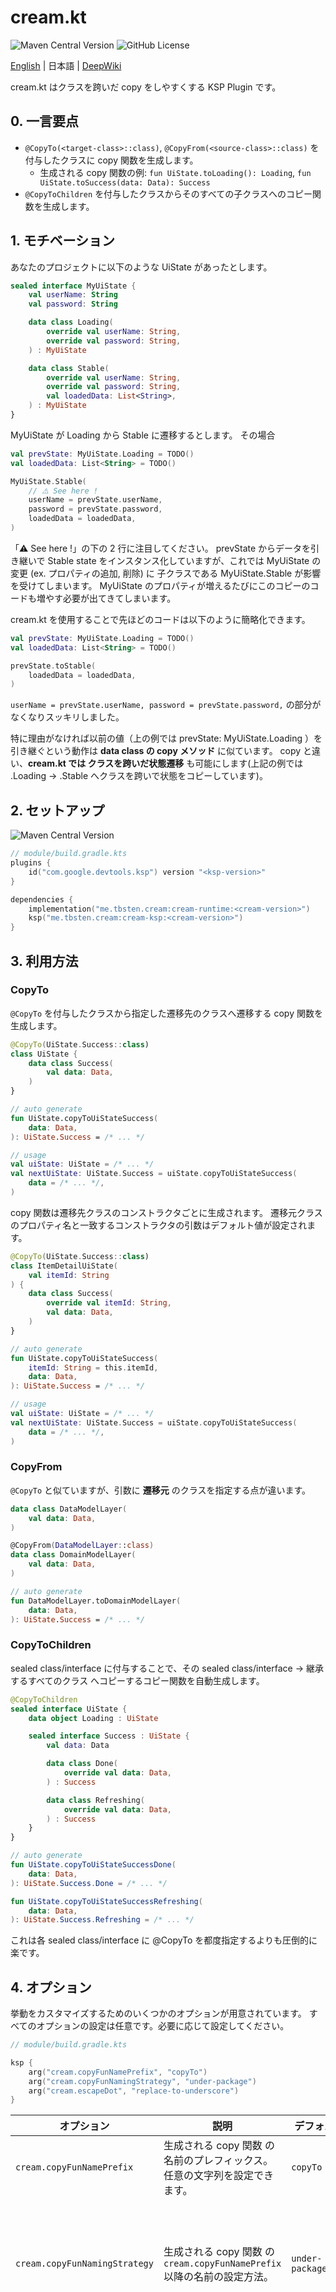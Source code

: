 # cream.kt

![Maven Central Version](https://img.shields.io/maven-central/v/me.tbsten.cream/cream-runtime)
![GitHub License](https://img.shields.io/github/license/TBSten/cream)

<a href="https://github.com/TBSten/cream/blob/main/README.md">English</a> |
日本語 | <a href="https://deepwiki.com/TBSten/cream">DeepWiki</a>

cream.kt はクラスを跨いだ copy をしやすくする KSP Plugin です。

## 0. 一言要点

- `@CopyTo(<target-class>::class)`, `@CopyFrom(<source-class>::class)` を付与したクラスに copy
  関数を生成します。
    - 生成される copy 関数の例: `fun UiState.toLoading(): Loading`,
      `fun UiState.toSuccess(data: Data): Success`
- `@CopyToChildren` を付与したクラスからそのすべての子クラスへのコピー関数を生成します。

## 1. モチベーション

あなたのプロジェクトに以下のような UiState があったとします。

```kt
sealed interface MyUiState {
    val userName: String
    val password: String

    data class Loading(
        override val userName: String,
        override val password: String,
    ) : MyUiState

    data class Stable(
        override val userName: String,
        override val password: String,
        val loadedData: List<String>,
    ) : MyUiState
}
```

MyUiState が Loading から Stable に遷移するとします。
その場合

```kt
val prevState: MyUiState.Loading = TODO()
val loadedData: List<String> = TODO()

MyUiState.Stable(
    // ⚠️ See here !
    userName = prevState.userName,
    password = prevState.password,
    loadedData = loadedData,
)
```

「⚠️ See here !」の下の 2 行に注目してください。
prevState からデータを引き継いで Stable state をインスタンス化していますが、これでは MyUiState
の変更 (ex. プロパティの追加, 削除) に 子クラスである MyUiState.Stable が影響を受けてしまいます。
MyUiState のプロパティが増えるたびにこのコピーのコードも増やす必要が出てきてしまいます。

cream.kt を使用することで先ほどのコードは以下のように簡略化できます。

```kt
val prevState: MyUiState.Loading = TODO()
val loadedData: List<String> = TODO()

prevState.toStable(
    loadedData = loadedData,
)
```

`userName = prevState.userName, password = prevState.password,` の部分がなくなりスッキリしました。

特に理由がなければ以前の値（上の例では prevState: MyUiState.Loading ）を引き継ぐという動作は **data
class の copy メソッド** に似ています。
copy と違い、**cream.kt では クラスを跨いだ状態遷移** も可能にします(上記の例では .Loading -> .Stable
へクラスを跨いで状態をコピーしています)。

## 2. セットアップ

![Maven Central Version](https://img.shields.io/maven-central/v/me.tbsten.cream/cream-runtime)

```kts
// module/build.gradle.kts
plugins {
    id("com.google.devtools.ksp") version "<ksp-version>"
}

dependencies {
    implementation("me.tbsten.cream:cream-runtime:<cream-version>")
    ksp("me.tbsten.cream:cream-ksp:<cream-version>")
}
```

## 3. 利用方法

### CopyTo

`@CopyTo` を付与したクラスから指定した遷移先のクラスへ遷移する copy 関数を生成します。

```kt
@CopyTo(UiState.Success::class)
class UiState {
    data class Success(
        val data: Data,
    )
}

// auto generate
fun UiState.copyToUiStateSuccess(
    data: Data,
): UiState.Success = /* ... */

// usage
val uiState: UiState = /* ... */
val nextUiState: UiState.Success = uiState.copyToUiStateSuccess(
    data = /* ... */,
)
```

copy 関数は遷移先クラスのコンストラクタごとに生成されます。
遷移元クラスのプロパティ名と一致するコンストラクタの引数はデフォルト値が設定されます。

```kt
@CopyTo(UiState.Success::class)
class ItemDetailUiState(
    val itemId: String
) {
    data class Success(
        override val itemId: String,
        val data: Data,
    )
}

// auto generate
fun UiState.copyToUiStateSuccess(
    itemId: String = this.itemId,
    data: Data,
): UiState.Success = /* ... */

// usage
val uiState: UiState = /* ... */
val nextUiState: UiState.Success = uiState.copyToUiStateSuccess(
    data = /* ... */,
)
```

### CopyFrom

`@CopyTo` と似ていますが、引数に **遷移元** のクラスを指定する点が違います。

```kt
data class DataModelLayer(
    val data: Data,
)

@CopyFrom(DataModelLayer::class)
data class DomainModelLayer(
    val data: Data,
)

// auto generate
fun DataModelLayer.toDomainModelLayer(
    data: Data,
): UiState.Success = /* ... */
```

### CopyToChildren

sealed class/interface に付与することで、その sealed class/interface -> 継承するすべてのクラス
へコピーするコピー関数を自動生成します。

```kt
@CopyToChildren
sealed interface UiState {
    data object Loading : UiState

    sealed interface Success : UiState {
        val data: Data

        data class Done(
            override val data: Data,
        ) : Success

        data class Refreshing(
            override val data: Data,
        ) : Success
    }
}

// auto generate
fun UiState.copyToUiStateSuccessDone(
    data: Data,
): UiState.Success.Done = /* ... */

fun UiState.copyToUiStateSuccessRefreshing(
    data: Data,
): UiState.Success.Refreshing = /* ... */
```

これは各 sealed class/interface に @CopyTo を都度指定するよりも圧倒的に楽です。

## 4. オプション

挙動をカスタマイズするためのいくつかのオプションが用意されています。
すべてのオプションの設定は任意です。必要に応じて設定してください。

```kts
// module/build.gradle.kts

ksp {
    arg("cream.copyFunNamePrefix", "copyTo")
    arg("cream.copyFunNamingStrategy", "under-package")
    arg("cream.escapeDot", "replace-to-underscore")
}
```

| オプション                         | 説明                                                    | デフォルト                     | 設定例                                                        |                                                                                                                     |
|-------------------------------|-------------------------------------------------------|---------------------------|------------------------------------------------------------|---------------------------------------------------------------------------------------------------------------------|
| `cream.copyFunNamePrefix`     | 生成される copy 関数 の名前のプレフィックス。任意の文字列を設定できます。              | `copyTo`                  | `copyTo`, `transitionTo`, `mapTo`                          |                                                                                                                     |
|                               |                                                       |                           | `copyTo`                                                   | `copyToHoge`, `copyToFuga` のような関数が生成されるようになります。                                                                     |
| `cream.copyFunNamingStrategy` | 生成される copy 関数 の `cream.copyFunNamePrefix` 以降の名前の設定方法。 | `under-package`           | `under-package`, `diff-parent`, `simple-name`, `full-name` |                                                                                                                     |
|                               |                                                       |                           | `under-package`                                            | `com.example.ParentClass.ChildClass` -> プレフィックス + `ParentClassChildClass`(...) のような関数が生成されます                        |
|                               |                                                       |                           | `diff-parent`                                              | `com.example.ParentClass` から `com.example.ParentClass.ChildClass` にコピー -> プレフィックス + `ChildClass`(...) のような関数が生成されます |
|                               |                                                       |                           | `simple-name`                                              | `com.example.ParentClass.ChildClass` -> プレフィックス + `ChildClass`(...) のような関数が生成されます                                   |
|                               |                                                       |                           | `full-name`                                                | `com.example.ParentClass.ChildClass` -> プレフィックス + `com.example.ParentClass.ChildClass`(...) のような関数が生成されます           |
| `cream.escapeDot`             | 生成される copy 関数名の `.` をエスケープする方法。                       | `"replace-to-underscore"` | `replace-to-underscore`, `pascal-case`                     |                                                                                                                     |
|                               |                                                       |                           | `replace-to-underscore`                                    | `.` が `_` に置き換えられます。                                                                                                |
|                               |                                                       |                           | `pascal-case`                                              | `.` を単語区切りとみなし、各単語の先頭を大文字にして連結した文字列になります。                                                                           |
